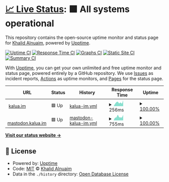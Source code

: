 # [📈 Live Status](https://upptime.kalua.im): <!--live status--> **🟩 All systems operational**

This repository contains the open-source uptime monitor and status page for [Khalid Alnuaim](http://kalua.im), powered by [Upptime](https://github.com/upptime/upptime).

[![Uptime CI](https://github.com/kaluaim/upptime/workflows/Uptime%20CI/badge.svg)](https://github.com/kaluaim/upptime/actions?query=workflow%3A%22Uptime+CI%22)
[![Response Time CI](https://github.com/kaluaim/upptime/workflows/Response%20Time%20CI/badge.svg)](https://github.com/kaluaim/upptime/actions?query=workflow%3A%22Response+Time+CI%22)
[![Graphs CI](https://github.com/kaluaim/upptime/workflows/Graphs%20CI/badge.svg)](https://github.com/kaluaim/upptime/actions?query=workflow%3A%22Graphs+CI%22)
[![Static Site CI](https://github.com/kaluaim/upptime/workflows/Static%20Site%20CI/badge.svg)](https://github.com/kaluaim/upptime/actions?query=workflow%3A%22Static+Site+CI%22)
[![Summary CI](https://github.com/kaluaim/upptime/workflows/Summary%20CI/badge.svg)](https://github.com/kaluaim/upptime/actions?query=workflow%3A%22Summary+CI%22)

With [Upptime](https://upptime.js.org), you can get your own unlimited and free uptime monitor and status page, powered entirely by a GitHub repository. We use [Issues](https://github.com/kaluaim/upptime/issues) as incident reports, [Actions](https://github.com/kaluaim/upptime/actions) as uptime monitors, and [Pages](https://upptime.kalua.im) for the status page.

<!--start: status pages-->
<!-- This summary is generated by Upptime (https://github.com/upptime/upptime) -->
<!-- Do not edit this manually, your changes will be overwritten -->
<!-- prettier-ignore -->
| URL | Status | History | Response Time | Uptime |
| --- | ------ | ------- | ------------- | ------ |
| <img alt="" src="https://icons.duckduckgo.com/ip3/kalua.im.ico" height="13"> [kalua.im](https://kalua.im) | 🟩 Up | [kalua-im.yml](https://github.com/kaluaim/upptime/commits/HEAD/history/kalua-im.yml) | <details><summary><img alt="Response time graph" src="./graphs/kalua-im/response-time-week.png" height="20"> 256ms</summary><br><a href="https://upptime.kalua.im/history/kalua-im"><img alt="Response time 208" src="https://img.shields.io/endpoint?url=https%3A%2F%2Fraw.githubusercontent.com%2Fkaluaim%2Fupptime%2FHEAD%2Fapi%2Fkalua-im%2Fresponse-time.json"></a><br><a href="https://upptime.kalua.im/history/kalua-im"><img alt="24-hour response time 356" src="https://img.shields.io/endpoint?url=https%3A%2F%2Fraw.githubusercontent.com%2Fkaluaim%2Fupptime%2FHEAD%2Fapi%2Fkalua-im%2Fresponse-time-day.json"></a><br><a href="https://upptime.kalua.im/history/kalua-im"><img alt="7-day response time 256" src="https://img.shields.io/endpoint?url=https%3A%2F%2Fraw.githubusercontent.com%2Fkaluaim%2Fupptime%2FHEAD%2Fapi%2Fkalua-im%2Fresponse-time-week.json"></a><br><a href="https://upptime.kalua.im/history/kalua-im"><img alt="30-day response time 237" src="https://img.shields.io/endpoint?url=https%3A%2F%2Fraw.githubusercontent.com%2Fkaluaim%2Fupptime%2FHEAD%2Fapi%2Fkalua-im%2Fresponse-time-month.json"></a><br><a href="https://upptime.kalua.im/history/kalua-im"><img alt="1-year response time 205" src="https://img.shields.io/endpoint?url=https%3A%2F%2Fraw.githubusercontent.com%2Fkaluaim%2Fupptime%2FHEAD%2Fapi%2Fkalua-im%2Fresponse-time-year.json"></a></details> | <details><summary><a href="https://upptime.kalua.im/history/kalua-im">100.00%</a></summary><a href="https://upptime.kalua.im/history/kalua-im"><img alt="All-time uptime 100.00%" src="https://img.shields.io/endpoint?url=https%3A%2F%2Fraw.githubusercontent.com%2Fkaluaim%2Fupptime%2FHEAD%2Fapi%2Fkalua-im%2Fuptime.json"></a><br><a href="https://upptime.kalua.im/history/kalua-im"><img alt="24-hour uptime 100.00%" src="https://img.shields.io/endpoint?url=https%3A%2F%2Fraw.githubusercontent.com%2Fkaluaim%2Fupptime%2FHEAD%2Fapi%2Fkalua-im%2Fuptime-day.json"></a><br><a href="https://upptime.kalua.im/history/kalua-im"><img alt="7-day uptime 100.00%" src="https://img.shields.io/endpoint?url=https%3A%2F%2Fraw.githubusercontent.com%2Fkaluaim%2Fupptime%2FHEAD%2Fapi%2Fkalua-im%2Fuptime-week.json"></a><br><a href="https://upptime.kalua.im/history/kalua-im"><img alt="30-day uptime 100.00%" src="https://img.shields.io/endpoint?url=https%3A%2F%2Fraw.githubusercontent.com%2Fkaluaim%2Fupptime%2FHEAD%2Fapi%2Fkalua-im%2Fuptime-month.json"></a><br><a href="https://upptime.kalua.im/history/kalua-im"><img alt="1-year uptime 100.00%" src="https://img.shields.io/endpoint?url=https%3A%2F%2Fraw.githubusercontent.com%2Fkaluaim%2Fupptime%2FHEAD%2Fapi%2Fkalua-im%2Fuptime-year.json"></a></details>
| <img alt="" src="https://icons.duckduckgo.com/ip3/null.ico" height="13"> [mastodon.kalua.im](mastodon.kalua.im) | 🟩 Up | [mastodon-kalua-im.yml](https://github.com/kaluaim/upptime/commits/HEAD/history/mastodon-kalua-im.yml) | <details><summary><img alt="Response time graph" src="./graphs/mastodon-kalua-im/response-time-week.png" height="20"> 755ms</summary><br><a href="https://upptime.kalua.im/history/mastodon-kalua-im"><img alt="Response time 778" src="https://img.shields.io/endpoint?url=https%3A%2F%2Fraw.githubusercontent.com%2Fkaluaim%2Fupptime%2FHEAD%2Fapi%2Fmastodon-kalua-im%2Fresponse-time.json"></a><br><a href="https://upptime.kalua.im/history/mastodon-kalua-im"><img alt="24-hour response time 1005" src="https://img.shields.io/endpoint?url=https%3A%2F%2Fraw.githubusercontent.com%2Fkaluaim%2Fupptime%2FHEAD%2Fapi%2Fmastodon-kalua-im%2Fresponse-time-day.json"></a><br><a href="https://upptime.kalua.im/history/mastodon-kalua-im"><img alt="7-day response time 755" src="https://img.shields.io/endpoint?url=https%3A%2F%2Fraw.githubusercontent.com%2Fkaluaim%2Fupptime%2FHEAD%2Fapi%2Fmastodon-kalua-im%2Fresponse-time-week.json"></a><br><a href="https://upptime.kalua.im/history/mastodon-kalua-im"><img alt="30-day response time 707" src="https://img.shields.io/endpoint?url=https%3A%2F%2Fraw.githubusercontent.com%2Fkaluaim%2Fupptime%2FHEAD%2Fapi%2Fmastodon-kalua-im%2Fresponse-time-month.json"></a><br><a href="https://upptime.kalua.im/history/mastodon-kalua-im"><img alt="1-year response time 655" src="https://img.shields.io/endpoint?url=https%3A%2F%2Fraw.githubusercontent.com%2Fkaluaim%2Fupptime%2FHEAD%2Fapi%2Fmastodon-kalua-im%2Fresponse-time-year.json"></a></details> | <details><summary><a href="https://upptime.kalua.im/history/mastodon-kalua-im">100.00%</a></summary><a href="https://upptime.kalua.im/history/mastodon-kalua-im"><img alt="All-time uptime 99.10%" src="https://img.shields.io/endpoint?url=https%3A%2F%2Fraw.githubusercontent.com%2Fkaluaim%2Fupptime%2FHEAD%2Fapi%2Fmastodon-kalua-im%2Fuptime.json"></a><br><a href="https://upptime.kalua.im/history/mastodon-kalua-im"><img alt="24-hour uptime 100.00%" src="https://img.shields.io/endpoint?url=https%3A%2F%2Fraw.githubusercontent.com%2Fkaluaim%2Fupptime%2FHEAD%2Fapi%2Fmastodon-kalua-im%2Fuptime-day.json"></a><br><a href="https://upptime.kalua.im/history/mastodon-kalua-im"><img alt="7-day uptime 100.00%" src="https://img.shields.io/endpoint?url=https%3A%2F%2Fraw.githubusercontent.com%2Fkaluaim%2Fupptime%2FHEAD%2Fapi%2Fmastodon-kalua-im%2Fuptime-week.json"></a><br><a href="https://upptime.kalua.im/history/mastodon-kalua-im"><img alt="30-day uptime 100.00%" src="https://img.shields.io/endpoint?url=https%3A%2F%2Fraw.githubusercontent.com%2Fkaluaim%2Fupptime%2FHEAD%2Fapi%2Fmastodon-kalua-im%2Fuptime-month.json"></a><br><a href="https://upptime.kalua.im/history/mastodon-kalua-im"><img alt="1-year uptime 99.08%" src="https://img.shields.io/endpoint?url=https%3A%2F%2Fraw.githubusercontent.com%2Fkaluaim%2Fupptime%2FHEAD%2Fapi%2Fmastodon-kalua-im%2Fuptime-year.json"></a></details>

<!--end: status pages-->

[**Visit our status website →**](https://upptime.kalua.im)

## 📄 License

- Powered by: [Upptime](https://github.com/upptime/upptime)
- Code: [MIT](./LICENSE) © [Khalid Alnuaim](http://kalua.im)
- Data in the `./history` directory: [Open Database License](https://opendatacommons.org/licenses/odbl/1-0/)
